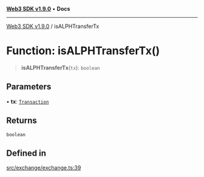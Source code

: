 [**Web3 SDK v1.9.0**](../README.md) • **Docs**

***

[Web3 SDK v1.9.0](../globals.md) / isALPHTransferTx

# Function: isALPHTransferTx()

> **isALPHTransferTx**(`tx`): `boolean`

## Parameters

• **tx**: [`Transaction`](../namespaces/node/interfaces/Transaction.md)

## Returns

`boolean`

## Defined in

[src/exchange/exchange.ts:39](https://github.com/Mystic-Nayy/alephium-web3/blob/c1afd789a197ce5fe21f08c2965942090157c33d/packages/web3/src/exchange/exchange.ts#L39)
